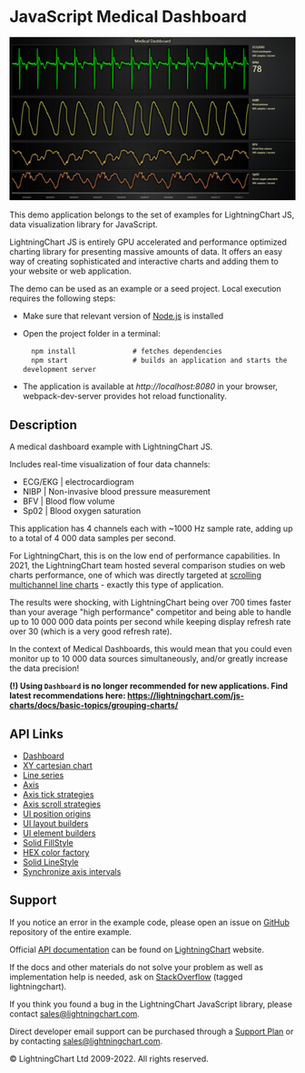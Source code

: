 # JavaScript Medical Dashboard

![JavaScript Medical Dashboard](dashboardMedical-darkGold.png)

This demo application belongs to the set of examples for LightningChart JS, data visualization library for JavaScript.

LightningChart JS is entirely GPU accelerated and performance optimized charting library for presenting massive amounts of data. It offers an easy way of creating sophisticated and interactive charts and adding them to your website or web application.

The demo can be used as an example or a seed project. Local execution requires the following steps:

-   Make sure that relevant version of [Node.js](https://nodejs.org/en/download/) is installed
-   Open the project folder in a terminal:

          npm install              # fetches dependencies
          npm start                # builds an application and starts the development server

-   The application is available at _http://localhost:8080_ in your browser, webpack-dev-server provides hot reload functionality.


## Description

A medical dashboard example with LightningChart JS.

Includes real-time visualization of four data channels:

-   ECG/EKG | electrocardiogram
-   NIBP | Non-invasive blood pressure measurement
-   BFV | Blood flow volume
-   Sp02 | Blood oxygen saturation

This application has 4 channels each with ~1000 Hz sample rate, adding up to a total of 4 000 data samples per second.

For LightningChart, this is on the low end of performance capabilities.
In 2021, the LightningChart team hosted several comparison studies on web charts performance, one of which was directly targeted at [scrolling multichannel line charts](https://lightningchart.com/javascript-charts-performance-comparison/) - exactly this type of application.

The results were shocking, with LightningChart being over 700 times faster than your average "high performance" competitor and being able to handle up to 10 000 000 data points per second while keeping display refresh rate over 30 (which is a very good refresh rate).

In the context of Medical Dashboards, this would mean that you could even monitor up to 10 000 data sources simultaneously, and/or greatly increase the data precision!

**(!) Using `Dashboard` is no longer recommended for new applications. Find latest recommendations here: https://lightningchart.com/js-charts/docs/basic-topics/grouping-charts/**


## API Links

* [Dashboard]
* [XY cartesian chart]
* [Line series]
* [Axis]
* [Axis tick strategies]
* [Axis scroll strategies]
* [UI position origins]
* [UI layout builders]
* [UI element builders]
* [Solid FillStyle]
* [HEX color factory]
* [Solid LineStyle]
* [Synchronize axis intervals]


## Support

If you notice an error in the example code, please open an issue on [GitHub][0] repository of the entire example.

Official [API documentation][1] can be found on [LightningChart][2] website.

If the docs and other materials do not solve your problem as well as implementation help is needed, ask on [StackOverflow][3] (tagged lightningchart).

If you think you found a bug in the LightningChart JavaScript library, please contact sales@lightningchart.com.

Direct developer email support can be purchased through a [Support Plan][4] or by contacting sales@lightningchart.com.

[0]: https://github.com/Arction/
[1]: https://lightningchart.com/lightningchart-js-api-documentation/
[2]: https://lightningchart.com
[3]: https://stackoverflow.com/questions/tagged/lightningchart
[4]: https://lightningchart.com/support-services/

© LightningChart Ltd 2009-2022. All rights reserved.


[Dashboard]: https://lightningchart.com/js-charts/api-documentation/v6.0.0/classes/Dashboard.html
[XY cartesian chart]: https://lightningchart.com/js-charts/api-documentation/v6.0.0/classes/ChartXY.html
[Line series]: https://lightningchart.com/js-charts/api-documentation/v6.0.0/classes/LineSeries.html
[Axis]: https://lightningchart.com/js-charts/api-documentation/v6.0.0/classes/Axis.html
[Axis tick strategies]: https://lightningchart.com/js-charts/api-documentation/v6.0.0/variables/AxisTickStrategies.html
[Axis scroll strategies]: https://lightningchart.com/js-charts/api-documentation/v6.0.0/variables/AxisScrollStrategies.html
[UI position origins]: https://lightningchart.com/js-charts/api-documentation/v6.0.0/variables/UIOrigins.html
[UI layout builders]: https://lightningchart.com/js-charts/api-documentation/v6.0.0/variables/UILayoutBuilders.html
[UI element builders]: https://lightningchart.com/js-charts/api-documentation/v6.0.0/variables/UIElementBuilders.html
[Solid FillStyle]: https://lightningchart.com/js-charts/api-documentation/v6.0.0/classes/SolidFill.html
[HEX color factory]: https://lightningchart.com/js-charts/api-documentation/v6.0.0/functions/ColorHEX.html
[Solid LineStyle]: https://lightningchart.com/js-charts/api-documentation/v6.0.0/classes/SolidLine.html
[Synchronize axis intervals]: https://lightningchart.com/js-charts/api-documentation/v6.0.0/functions/synchronizeAxisIntervals.html

